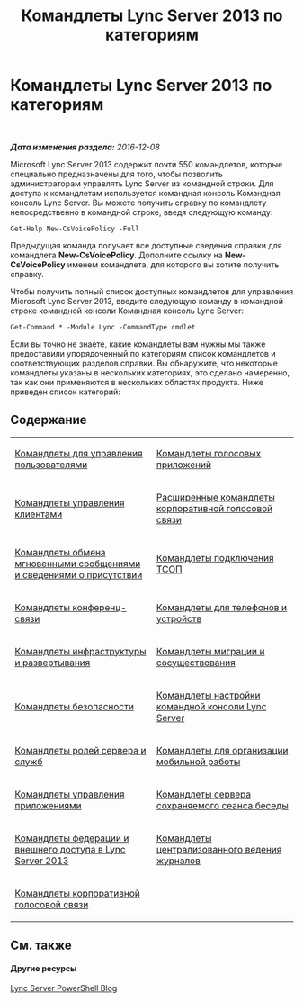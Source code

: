﻿---
title: Командлеты Lync Server 2013 по категориям
TOCTitle: Командлеты Lync Server 2013 по категориям
ms:assetid: 4ce274d7-b0ec-40b8-b85e-9a0613916ffb
ms:mtpsurl: https://technet.microsoft.com/ru-ru/library/Gg398306(v=OCS.15)
ms:contentKeyID: 49309707
ms.date: 12/10/2016
mtps_version: v=OCS.15
ms.translationtype: HT
---

# Командлеты Lync Server 2013 по категориям

 

_**Дата изменения раздела:** 2016-12-08_

Microsoft Lync Server 2013 содержит почти 550 командлетов, которые специально предназначены для того, чтобы позволить администраторам управлять Lync Server из командной строки. Для доступа к командлетам используется командная консоль Командная консоль Lync Server. Вы можете получить справку по командлету непосредственно в командной строке, введя следующую команду:

    Get-Help New-CsVoicePolicy -Full

Предыдущая команда получает все доступные сведения справки для командлета **New-CsVoicePolicy**. Дополните ссылку на **New-CsVoicePolicy** именем командлета, для которого вы хотите получить справку.

Чтобы получить полный список доступных командлетов для управления Microsoft Lync Server 2013, введите следующую команду в командной строке командной консоли Командная консоль Lync Server:

    Get-Command * -Module Lync -CommandType cmdlet

Если вы точно не знаете, какие командлеты вам нужны мы также предоставили упорядоченный по категориям список командлетов и соответствующих разделов справки. Вы обнаружите, что некоторые командлеты указаны в нескольких категориях, это сделано намеренно, так как они применяются в нескольких областях продукта. Ниже приведен список категорий:

## Содержание


<table>
<colgroup>
<col style="width: 50%" />
<col style="width: 50%" />
</colgroup>
<tbody>
<tr class="odd">
<td><p><a href="lync-server-2013-user-management-cmdlets.md">Командлеты для управления пользователями</a></p></td>
<td><p><a href="lync-server-2013-voice-application-cmdlets.md">Командлеты голосовых приложений</a></p></td>
</tr>
<tr class="even">
<td><p><a href="lync-server-2013-client-management-cmdlets.md">Командлеты управления клиентами</a></p></td>
<td><p><a href="lync-server-2013-advanced-enterprise-voice-cmdlets.md">Расширенные командлеты корпоративной голосовой связи</a></p></td>
</tr>
<tr class="odd">
<td><p><a href="lync-server-2013-im-and-presence-cmdlets.md">Командлеты обмена мгновенными сообщениями и сведениями о присутствии</a></p></td>
<td><p><a href="lync-server-2013-pstn-connectivity-cmdlets.md">Командлеты подключения ТСОП</a></p></td>
</tr>
<tr class="even">
<td><p><a href="lync-server-2013-conferencing-cmdlets.md">Командлеты конференц-связи</a></p></td>
<td><p><a href="lync-server-2013-phones-and-devices-cmdlets.md">Командлеты для телефонов и устройств</a></p></td>
</tr>
<tr class="odd">
<td><p><a href="lync-server-2013-infrastructure-and-deployment-cmdlets.md">Командлеты инфраструктуры и развертывания</a></p></td>
<td><p><a href="lync-server-2013-migration-and-coexistence-cmdlets.md">Командлеты миграции и сосуществования</a></p></td>
</tr>
<tr class="even">
<td><p><a href="lync-server-2013-security-cmdlets.md">Командлеты безопасности</a></p></td>
<td><p><a href="lync-server-2013-lync-server-management-shell-configuration-cmdlets.md">Командлеты настройки командной консоли Lync Server</a></p></td>
</tr>
<tr class="odd">
<td><p><a href="lync-server-2013-server-roles-and-services-cmdlets.md">Командлеты ролей сервера и служб</a></p></td>
<td><p><a href="lync-server-2013-mobility-cmdlets.md">Командлеты для организации мобильной работы</a></p></td>
</tr>
<tr class="even">
<td><p><a href="lync-server-2013-application-management-cmdlets.md">Командлеты управления приложениями</a></p></td>
<td><p><a href="lync-server-2013-persistent-chat-server-cmdlets.md">Командлеты сервера сохраняемого сеанса беседы</a></p></td>
</tr>
<tr class="odd">
<td><p><a href="lync-server-2013-federation-and-external-access-cmdlets.md">Командлеты федерации и внешнего доступа в Lync Server 2013</a></p></td>
<td><p><a href="lync-server-2013-centralized-logging-cmdlets.md">Командлеты централизованного ведения журналов</a></p></td>
</tr>
<tr class="even">
<td><p><a href="lync-server-2013-enterprise-voice-cmdlets.md">Командлеты корпоративной голосовой связи</a></p></td>
<td><p></p></td>
</tr>
</tbody>
</table>


## См. также

#### Другие ресурсы

[Lync Server PowerShell Blog](http://go.microsoft.com/fwlink/?linkid=203150%26clcid=0x419)


